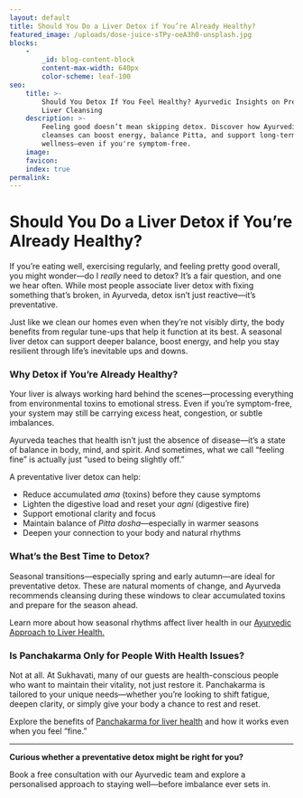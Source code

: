 ```yaml
---
layout: default
title: Should You Do a Liver Detox if You’re Already Healthy?
featured_image: /uploads/dose-juice-sTPy-oeA3h0-unsplash.jpg
blocks:
    -
        _id: blog-content-block
        content-max-width: 640px
        color-scheme: leaf-100
seo:
    title: >-
        Should You Detox If You Feel Healthy? Ayurvedic Insights on Preventative
        Liver Cleansing
    description: >-
        Feeling good doesn’t mean skipping detox. Discover how Ayurvedic liver
        cleanses can boost energy, balance Pitta, and support long-term
        wellness—even if you're symptom-free.
    image:
    favicon:
    index: true
permalink:
---
```

# Should You Do a Liver Detox if You’re Already Healthy?

If you’re eating well, exercising regularly, and feeling pretty good overall, you might wonder—do I *really* need to detox? It’s a fair question, and one we hear often. While most people associate liver detox with fixing something that’s broken, in Ayurveda, detox isn’t just reactive—it’s preventative.

Just like we clean our homes even when they’re not visibly dirty, the body benefits from regular tune-ups that help it function at its best. A seasonal liver detox can support deeper balance, boost energy, and help you stay resilient through life’s inevitable ups and downs.

### Why Detox if You’re Already Healthy?

Your liver is always working hard behind the scenes—processing everything from environmental toxins to emotional stress. Even if you’re symptom-free, your system may still be carrying excess heat, congestion, or subtle imbalances.

Ayurveda teaches that health isn’t just the absence of disease—it’s a state of balance in body, mind, and spirit. And sometimes, what we call “feeling fine” is actually just “used to being slightly off.”

A preventative liver detox can help:

* Reduce accumulated *ama* (toxins) before they cause symptoms
* Lighten the digestive load and reset your *agni* (digestive fire)
* Support emotional clarity and focus
* Maintain balance of *Pitta dosha*—especially in warmer seasons
* Deepen your connection to your body and natural rhythms

### What’s the Best Time to Detox?

Seasonal transitions—especially spring and early autumn—are ideal for preventative detox. These are natural moments of change, and Ayurveda recommends cleansing during these windows to clear accumulated toxins and prepare for the season ahead.

Learn more about how seasonal rhythms affect liver health in our [Ayurvedic Approach to Liver Health.](https://able-javelin.cloudvent.net/detoxify-liver-naturally-panchakarma/)

### Is Panchakarma Only for People With Health Issues?

Not at all. At Sukhavati, many of our guests are health-conscious people who want to maintain their vitality, not just restore it. Panchakarma is tailored to your unique needs—whether you’re looking to shift fatigue, deepen clarity, or simply give your body a chance to rest and reset.

Explore the benefits of [Panchakarma for liver health](/the-ancient-art-of-rejuvenation-panchakarma/) and how it works even when you feel “fine.”

---

**Curious whether a preventative detox might be right for you?**

Book a free consultation with our Ayurvedic team and explore a personalised approach to staying well—before imbalance ever sets in.